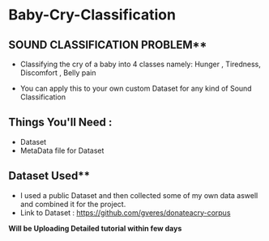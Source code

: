 # Baby-Cry-Classification

## SOUND CLASSIFICATION PROBLEM**

- Classifying the cry of a baby into 4 classes namely:  Hunger , Tiredness, Discomfort , Belly pain

- You can apply this to your own custom Dataset for any kind of Sound Classification

## Things You'll Need :
- Dataset
- MetaData file for Dataset


## Dataset Used**

- I used a public Dataset and then collected some of my own data aswell and combined it for the project.
-  Link to Dataset :    https://github.com/gveres/donateacry-corpus




**Will be Uploading Detailed tutorial within few days**
